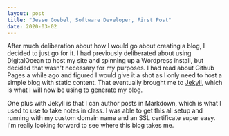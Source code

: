 ```yaml
---
layout: post
title: "Jesse Goebel, Software Developer, First Post"
date: 2020-03-02
---
```


After much deliberation about how I would go about creating a blog, I decided to just go for it. I had previously deliberated about using DigitalOcean to host my site and spinning up a Wordpress install, but decided that wasn't necessary for my purposes.
I had read about Github Pages a while ago and figured I would give it a shot as I only need to host a simple blog with static content. That eventually brought me to [Jekyll](https://jekyllrb.com), which is what I will now be using to generate my blog.

One plus with Jekyll is that I can author posts in Markdown, which is what I used to use to take notes in class. I was able to get this all setup and running with my custom domain name and an SSL certificate super easy. I'm really looking forward to see
where this blog takes me.

